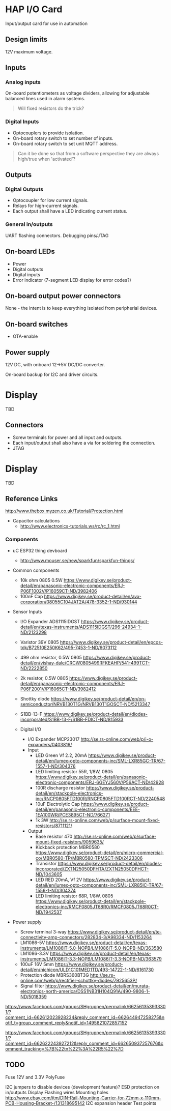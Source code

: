 # HAP I/O Card
Input/output card for use in automation

## Design limits
12V maximum voltage.

## Inputs

### Analog inputs

On-board potentiometers as voltage dividers, allowing for adjustable balanced lines used in alarm systems.
> Will fixed resistors do the trick?

### Digital Inputs

* Optocouplers to provide isolation.
* On-board rotary switch to set number of inputs.
* On-board rotary switch to set unit MQTT address.

> Can it be done so that from a software perspective they are always high/true when 'activated'?

## Outputs

### Digital Outputs

* Optocoupler for low current signals.
* Relays for high-current signals.
* Each output shall have a LED indicating current status.

### General in/outputs

UART flashing connectors.
Debugging pins/JTAG

## On-board LEDs
* Power
* Digital outputs
* Digital inputs
* Error indicator (7-segment LED display for error codes?)

## On-board output power connectors
None - the intent is to keep everything isolated from peripherial devices.

## On-board switches
* OTA-enable

## Power supply
12V DC, with onboard 12->5V DC/DC converter.

On-board backup for I2C and driver circuits.

# Display

TBD

## Connectors

* Screw terminals for power and all input and outputs.
* Each input/output shall also have a via for soldering the connection.
* JTAG

# Display

TBD

## Reference Links

http://www.thebox.myzen.co.uk/Tutorial/Protection.html


* Capacitor calculations
  * http://www.electronics-tutorials.ws/rc/rc_1.html

### Components

* uC ESP32 thing devboard
  * http://www.mouser.se/new/sparkfun/sparkfun-things/

* Common components
  * 10k ohm 0805 0.5W https://www.digikey.se/product-detail/en/panasonic-electronic-components/ERJ-P06F1002V/P16059CT-ND/3982406
  * 100nF Cap https://www.digikey.se/product-detail/en/avx-corporation/08055C104JAT2A/478-3352-1-ND/930144



* Sensor Inputs
  * I/O Expander ADS1115IDGST https://www.digikey.se/product-detail/en/texas-instruments/ADS1115IDGST/296-24934-1-ND/2123298
  * Varistor 39V 0805 https://www.digikey.se/product-detail/en/epcos-tdk/B72510E250K62/495-7453-1-ND/6073112
  * 499 ohm resistor, 0.5W 0805 https://www.digikey.se/product-detail/en/vishay-dale/CRCW0805499RFKEAHP/541-499TCT-ND/2222850
  * 2k resistor, 0.5W 0805 https://www.digikey.se/product-detail/en/panasonic-electronic-components/ERJ-P06F2001V/P16065CT-ND/3982412
  * Shottky diode https://www.digikey.se/product-detail/en/on-semiconductor/NRVB130T1G/NRVB130T1GOSCT-ND/5213347
  * S1BB-13-F https://www.digikey.se/product-detail/en/diodes-incorporated/S1BB-13-F/S1BB-FDICT-ND/815933
  
  

  * Digital I/O
    * I/O Expander MCP23017 http://se.rs-online.com/web/p/i-o-expanders/0403816/
    * Input      
      * LED Green Vf 2.2, 20mA https://www.digikey.se/product-detail/en/lumex-opto-components-inc/SML-LXR85GC-TR/67-1557-1-ND/304376
      * LED limiting resistor 55R, 1/8W, 0805 https://www.digikey.se/product-detail/en/panasonic-electronic-components/ERJ-6GEYJ560V/P56ACT-ND/42928
      * 100R discharge resistor https://www.digikey.se/product-detail/en/stackpole-electronics-inc/RNCP0805FTD100R/RNCP0805FTD100RCT-ND/2240548
      * 10uF Electrolytic Cap https://www.digikey.se/product-detail/en/panasonic-electronic-components/EEE-1EA100WR/PCE3895CT-ND/766271
      * 1k 3W http://se.rs-online.com/web/p/surface-mount-fixed-resistors/8711121/
    * Output
      * Base resistor 470 http://se.rs-online.com/web/p/surface-mount-fixed-resistors/9059635/
      * Kickback protection MBR0580 https://www.digikey.se/product-detail/en/micro-commercial-co/MBR0580-TP/MBR0580-TPMSCT-ND/2423306
      *  Transistor https://www.digikey.se/product-detail/en/diodes-incorporated/ZXTN25050DFHTA/ZXTN25050DFHCT-ND/1043605
      * LED RED 20mA, Vf 2V https://www.digikey.se/product-detail/en/lumex-opto-components-inc/SML-LXR85IC-TR/67-1556-1-ND/304374
      * LED limiting resistor 68R, 1/8W, 0805 https://www.digikey.se/product-detail/en/stackpole-electronics-inc/RMCF0805JT68R0/RMCF0805JT68R0CT-ND/1942537

* Power supply
  * Screw terminal 3-way https://www.digikey.se/product-detail/en/te-connectivity-amp-connectors/282834-3/A98334-ND/1153264
  * LM1086-5V https://www.digikey.se/product-detail/en/texas-instruments/LM1086IT-5.0-NOPB/LM1086IT-5.0-NOPB-ND/363580
  * LM1086-3.3V https://www.digikey.se/product-detail/en/texas-instruments/LM1086IT-3.3-NOPB/LM1086IT-3.3-NOPB-ND/363579
  * 100uF 16V 5mm https://www.digikey.se/product-detail/en/nichicon/ULD1C101MED1TD/493-14722-1-ND/6161730
  * Protection diode MBRS360BT3G http://se.rs-online.com/web/p/rectifier-schottky-diodes/7925653P/
  * Signal filter https://www.digikey.se/product-detail/en/murata-electronics-north-america/DSS1NB31H104Q91A/490-9806-1-ND/5018359


https://www.facebook.com/groups/SHgruppen/permalink/662561353933301/?comment_id=662612023928234&reply_comment_id=662644947258275&notif_t=group_comment_reply&notif_id=1495821072857152

https://www.facebook.com/groups/SHgruppen/permalink/662561353933301/?comment_id=662622243927212&reply_comment_id=662650937257676&comment_tracking=%7B%22tn%22%3A%22R5%22%7D

## TODO
Fuse 12V and 3.3V PolyFuse

I2C jumpers to disable devices (development feature)?
ESD protection on in/outputs
Display
Flashing wires
Mounting holes http://www.ebay.com/itm/DIN-Rail-Mounting-Carrier-for-72mm-x-110mm-PCB-Housing-Bracket-/131318695142
I2C expansion header
Test points








